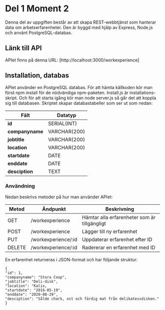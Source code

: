 # Del 1 Moment 2
Denna del av uppgiften består av att skapa REST-webbtjänst som hanterar data om arbetserfarenheter. 
Den är byggd med hjälp av Express, Node.js och använt PostgreSQL-databas.

## Länk till API
APIet finns på denna URL: [http://localhost:3000/workexperience]

## Installation, databas
APIet använder en PostgreSQL databas. För att hämta källkoden kör man först npm install för de nödvändiga npm-paketen. Install.js är installations-skript. Och för att starta igång kör man node server.js så går det att koppla sig till databasen.
Skriptet skapar databastabeller som ser ut som nedan:

| Fält              | Datatyp       |
|-------------------|---------------|
|**id**             | SERIAL(INT)   |
|**companyname**    | VARCHAR(200)  |
|**jobtitle**       | VARCHAR(200)  |
|**location**       | VARCHAR(200)  |
|**startdate**      | DATE          |
|**enddate**        | DATE          |
|**desciption**     | TEXT          |

### Användning
Nedan beskrivs metoder på hur man använder APIet:

| Metod             | Ändpunkt              | Beskrivning                                       |
|-------------------|-----------------------|---------------------------------------------------|
|GET                | /workexperience       | Hämtar alla erfarenheter som är tillgängligt      |
|POST               | /workexperience       | Lägger till ny erfarenhet                         |
|PUT                | /workexperience/:id   | Uppdaterar erfarenhet efter ID                    |
|DELETE             | /workexperience/:id   | Radererar en erfarenhet med ID                    |


En erfarenhet returneras i JSON-format och har följande struktur:

``` 
{
"id": 1,
"companyname": "Stora Coop",
"jobtitle": "Deli-disk",
"location": "Kalix,
"startdate": "2016-05-19",
"enddate": "2020-08-29",
"desciption": "Sålde chark, ost och färdig mat från delikatessdisken."
}

